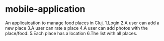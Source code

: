 # mobile-application
An applicaication to manage food places in Cluj.
1.Login
2.A user can add a new place
3.A user can rate a place
4.A user can add photos with the place/food.
5.Each place has a location
6.The list with all places.
